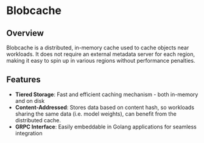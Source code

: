# Blobcache

## Overview
Blobcache is a distributed, in-memory cache used to cache objects near workloads. It does not require an external metadata server
for each region, making it easy to spin up in various regions without performance penalties.

## Features
- **Tiered Storage**: Fast and efficient caching mechanism - both in-memory and on disk
- **Content-Addressed**: Stores data based on content hash, so workloads sharing the same data (i.e. model weights), can benefit from the distributed cache.
- **GRPC Interface**: Easily embeddable in Golang applications for seamless integration
